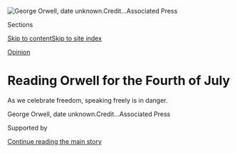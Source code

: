 <div id="app">

<div>

<div>

<div>

</div>

<div data-aria-hidden="false">

<div id="site-content" data-role="main">

<div>

<div class="css-1aor85t" style="opacity:0.000000001;z-index:-1;visibility:hidden">

<div class="css-1hqnpie">

<div class="css-epjblv">

<span class="css-17xtcya">[Opinion](/section/opinion)</span><span class="css-x15j1o">|</span><span class="css-fwqvlz">Reading
Orwell for the Fourth of
July</span>

</div>

<div class="css-k008qs">

<div class="css-1iwv8en">

<span class="css-18z7m18"></span>

<div>

</div>

</div>

<span class="css-1n6z4y">https://nyti.ms/38oWb0d</span>

<div class="css-1705lsu">

<div class="css-4xjgmj">

<div class="css-4skfbu" data-role="toolbar" data-aria-label="Social Media Share buttons, Save button, and Comments Panel with current comment count" data-testid="share-tools">

  - 
  - 
  - 
  - 
    
    <div class="css-6n7j50">
    
    </div>

  - 
  - 

</div>

</div>

</div>

</div>

</div>

</div>

<div id="NYT_TOP_BANNER_REGION" class="css-11qgg8s">

</div>

<div id="fullBleedHeaderContent">

<div class="css-n4ws9g">

![<span class="css-16f3y1r e13ogyst0" data-aria-hidden="true">George
Orwell, date
unknown.</span><span class="css-cnj6d5 e1z0qqy90" itemprop="copyrightHolder"><span class="css-1ly73wi e1tej78p0">Credit...</span><span><span>Associated
Press</span></span></span>](https://static01.graylady3jvrrxbe.onion/images/2020/07/06/opinion/03stephensNewe/03stephensNewe-articleLarge.jpg?quality=75&auto=webp&disable=upscale)

</div>

<div class="css-3z92zw">

<div class="css-6cn7ki">

<div class="NYTAppHideMasthead css-1bcu9v6 e1suatyy0">

<div class="section css-1o1qe8k e1suatyy2">

<div class="css-cu5p7t er09x8g0">

<div class="css-6n7j50">

</div>

<span class="css-1dv1kvn">Sections</span>

[Skip to content](#site-content)[Skip to site index](#site-index)

</div>

<div class="css-10698na e1huz5gh0">

</div>

</div>

</div>

[Opinion](/section/opinion)

<div class="css-1sojcmr ehdk2mb0">

# Reading Orwell for the Fourth of July

</div>

As we celebrate freedom, speaking freely is in danger.

</div>

</div>

<div class="css-nwzfg5 e1gnum310">

<span class="css-1f9pvn2 opinion">George Orwell, date
unknown.</span><span class="css-cnj6d5 e1z0qqy90" itemprop="copyrightHolder"><span class="css-1ly73wi e1tej78p0">Credit...</span><span><span>Associated
Press</span></span></span>

</div>

<div id="sponsor-wrapper" class="css-1hyfx7x">

<div id="sponsor-slug" class="css-19vbshk">

Supported by

</div>

[Continue reading the main
story](#after-sponsor)

<div id="sponsor" class="ad sponsor-wrapper" style="text-align:center;height:100%;display:block">

</div>

<div id="after-sponsor">

</div>

</div>

<div class="css-1wx1auc e1gnum311">

<div class="css-18e8msd">

<div class="css-vp77d3 epjyd6m0">

<div class="css-1p10dcb ey68jwv0" data-aria-hidden="true">

[![Bret
Stephens](https://static01.graylady3jvrrxbe.onion/images/2017/08/27/insider/bretstephens/bretstephens-thumbLarge-v6.png
"Bret Stephens")](https://www.nytimes3xbfgragh.onion/by/bret-stephens)

</div>

<div class="css-1baulvz">

By [<span class="css-1baulvz last-byline" itemprop="name">Bret
Stephens</span>](https://www.nytimes3xbfgragh.onion/by/bret-stephens)

<div class="css-8atqhb">

Opinion Columnist

</div>

</div>

</div>

  - July 3,
    2020

  - 
    
    <div class="css-4xjgmj">
    
    <div class="css-d8bdto" data-role="toolbar" data-aria-label="Social Media Share buttons, Save button, and Comments Panel with current comment count" data-testid="share-tools">
    
      - 
      - 
      - 
      - 
        
        <div class="css-6n7j50">
        
        </div>
    
      - 
      - 
    
    </div>
    
    </div>

</div>

<div class="css-tk9fsr">

[阅读简体中文版](https://cn.nytimes3xbfgragh.onion/opinion/20200706/orwell-fourth-of-july/ "Read in Simplified Chinese")[閱讀繁體中文版](https://cn.nytimes3xbfgragh.onion/opinion/20200706/orwell-fourth-of-july/zh-hant/ "Read in Traditional Chinese")

</div>

</div>

</div>

<div class="section meteredContent css-1r7ky0e" name="articleBody" itemprop="articleBody">

<div class="css-1fanzo5 StoryBodyCompanionColumn">

<div class="css-53u6y8">

This Fourth of July, it’s worth taking stock of the state of freedom —
and of our attitudes toward it — at home and around the world.

In Russia, Vladimir Putin [just won a
“plebiscite”](https://www.nytimes3xbfgragh.onion/2020/07/01/world/europe/putin-referendum-vote-russia.html?action=click&module=Top%20Stories&pgtype=Homepage)
ratifying his right to stay in power until the year 2036. In Hong Kong,
[a new security law came into
effect](https://www.nytimes3xbfgragh.onion/2020/07/01/world/asia/hong-kong-security-law-china.html)
effectively putting an end to the right of peaceful protest. In Poland,
a [runoff election will
decide](https://foreignpolicy.com/2020/05/04/poland-is-showing-the-world-how-not-to-run-a-pandemic-election/)
if the country continues its slide toward illiberalism.

In the United States, these stories barely make a dent on public
consciousness. Conservatives and liberals alike have ceased to care very
much about the denial of freedom to others.

We also have our own problems with freedom.

For once, the main problem isn’t Donald Trump. The president may be an
instinctual fascist, a wannabe autocrat. But, after nearly four years in
power, he’s been unmasked as an incompetent one.

</div>

</div>

<div class="css-1fanzo5 StoryBodyCompanionColumn">

<div class="css-53u6y8">

Trump may have privately praised Xi Jinping for building concentration
camps for Uighurs. Congress still passed legislation to impose sanctions
on China for them. He may want to bring Russia back to the G7. The other
six won’t let him. He may have sought to abolish DACA for the Dreamers.
John Roberts decided otherwise. He may call the press an “enemy of the
American people.” That enemy still operates without restraint when it
comes to slamming him.

To adapt the Lloyd Bentsen line, Donald John Trump, you’re no Recep
Tayyip Erdogan.

The more serious problem today comes from the left: from liberal elites
who, when tested, lack the courage of their liberal convictions; from
so-called progressives whose core convictions were never liberal to
begin with; from administrative types at nonprofits and corporations
who, with only vague convictions of their own, don’t want to be on the
wrong side of a P.R. headache.

This has been the great cultural story of the last few years. It is
[typified by
incidents](https://www.nytimes3xbfgragh.onion/2018/09/04/opinion/bannon-new-yorker-festival-remnick.html)
such as The New Yorker’s David Remnick thinking it would be a good idea
to interview Steve Bannon for the magazine’s annual festival — until a
Twitter mob and some members of his own staff decided otherwise. Or by
The Washington Post [devoting 3,000
words](https://www.washingtonpost.com/local/social-issues/blackface-incident-at-washington-post-cartoonists-2018-halloween-party-resurfaces-amid-protests/2020/06/17/66f09bde-af2e-11ea-856d-5054296735e5_story.html)
to destroying the life of a private person of no particular note because
in 2018 she wore blackface, with ironic intent, at a Halloween party. Or
by big corporations [pulling ads from
Facebook](https://www.nytimes3xbfgragh.onion/2020/06/26/business/media/Facebook-advertising-boycott.html)
while demanding the company do more to censor forms of speech they deem
impermissible.

These stories matter because an idea is at risk. That’s the idea that
people who cannot speak freely will not be able to think clearly, and
that no society can long flourish when contrarians are treated as
heretics.

That idea, old as Socrates, formerly had powerful institutional
defenders, especially in the form of universities, news media, book
publishers, free-speech groups and major philanthropies.

</div>

</div>

<div class="css-1fanzo5 StoryBodyCompanionColumn">

<div class="css-53u6y8">

But those defenders are, on account of one excuse or another,
capitulating to people who claim free speech for themselves (but not for
others), who believe all the old patriarchal hierarchies must go (so
that new “intersectional” hierarchies may arise), who are in a perpetual
fervor to rewrite the past (all the better to control the future), and
who demand cringing public apologies from those who have sinned against
an ever-more radical ideological standard (while those apologies won’t
save them from being fired).

As in so much else, George Orwell was here before us. In connection to
the recent vandalism of monuments and destruction of statues, a line
from “1984” has been making the rounds — “every book has been rewritten,
every picture has been repainted, every statue and street and building
has been renamed, every date has been altered.” But the Orwell essay to
which I keep returning is a little jewel from 1946, “[The Prevention of
Literature](https://www.orwellfoundation.com/the-orwell-foundation/orwell/essays-and-other-works/the-prevention-of-literature/).”

Orwell’s concern then was not just with Russian totalitarianism, but
with the arguments used by much of the Western intelligentsia to justify
repression.

“What is sinister,” he wrote, “is that the conscious enemies of liberty
are those to whom liberty ought to mean most.” He was particularly
calling out Western scientists who admired the Soviet Union for its
technical prowess and were utterly indifferent to Stalin’s persecution
of writers and artists. “They do not see that any attack on intellectual
liberty, and on the concept of objective truth, threatens in the long
run every department of thought.”

*Every department of thought.* Right now, all the Twitter furors, the
angry rows over publication decisions, the canceled speeches and books,
the semantic battles about which words take an uppercase and which
don’t, may seem remote to those who care about more tangible issues:
depression, disease, police abuse, urban decline. Yet the issue that
counts the most is whether the institutions that are supposed to
champion liberal ideals will muster the moral confidence to survive. On
this July 4, it’s very much in doubt.

*The Times is committed to publishing* [*a diversity of
letters*](https://www.nytimes3xbfgragh.onion/2019/01/31/opinion/letters/letters-to-editor-new-york-times-women.html)
*to the editor. We’d like to hear what you think about this or any of
our articles. Here are some*
[*tips*](https://help.nytimes3xbfgragh.onion/hc/en-us/articles/115014925288-How-to-submit-a-letter-to-the-editor)*.
And here’s our email:*
[*letters@NYTimes.com*](mailto:letters@NYTimes.com)*.*

*Follow The New York Times Opinion section on*
[*Facebook*](https://www.facebookcorewwwi.onion/nytopinion)*,* [*Twitter
(@NYTopinion)*](http://twitter.com/NYTOpinion) *and*
[*Instagram*](https://www.instagram.com/nytopinion/)*.*

</div>

</div>

</div>

<div>

</div>

<div>

</div>

<div>

</div>

<div>

<div id="bottom-wrapper" class="css-1ede5it">

<div id="bottom-slug" class="css-l9onyx">

Advertisement

</div>

[Continue reading the main
story](#after-bottom)

<div id="bottom" class="ad bottom-wrapper" style="text-align:center;height:100%;display:block;min-height:90px">

</div>

<div id="after-bottom">

</div>

</div>

</div>

</div>

</div>

## Site Index

<div>

</div>

## Site Information Navigation

  - [© <span>2020</span> <span>The New York Times
    Company</span>](https://help.nytimes3xbfgragh.onion/hc/en-us/articles/115014792127-Copyright-notice)

<!-- end list -->

  - [NYTCo](https://www.nytco.com/)
  - [Contact
    Us](https://help.nytimes3xbfgragh.onion/hc/en-us/articles/115015385887-Contact-Us)
  - [Work with us](https://www.nytco.com/careers/)
  - [Advertise](https://nytmediakit.com/)
  - [T Brand Studio](http://www.tbrandstudio.com/)
  - [Your Ad
    Choices](https://www.nytimes3xbfgragh.onion/privacy/cookie-policy#how-do-i-manage-trackers)
  - [Privacy](https://www.nytimes3xbfgragh.onion/privacy)
  - [Terms of
    Service](https://help.nytimes3xbfgragh.onion/hc/en-us/articles/115014893428-Terms-of-service)
  - [Terms of
    Sale](https://help.nytimes3xbfgragh.onion/hc/en-us/articles/115014893968-Terms-of-sale)
  - [Site
    Map](https://spiderbites.nytimes3xbfgragh.onion)
  - [Help](https://help.nytimes3xbfgragh.onion/hc/en-us)
  - [Subscriptions](https://www.nytimes3xbfgragh.onion/subscription?campaignId=37WXW)

</div>

</div>

</div>

</div>
